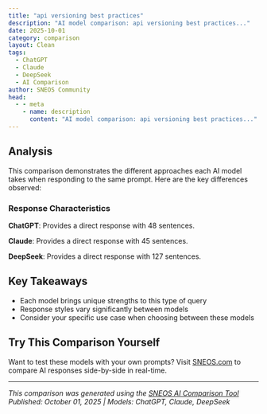 ```yaml
---
title: "api versioning best practices"
description: "AI model comparison: api versioning best practices..."
date: 2025-10-01
category: comparison
layout: Clean
tags:
  - ChatGPT
  - Claude
  - DeepSeek
  - AI Comparison
author: SNEOS Community
head:
  - - meta
    - name: description
      content: "AI model comparison: api versioning best practices..."
---
```


<ChatComparison
  title="api versioning best practices"
  prompt="api versioning best practices"
  :responses='{
    "ChatGPT": "API versioning is a crucial aspect of maintaining and evolving APIs without breaking existing clients. Here are some best practices for API versioning:\n\n### 1. **Versioning Strategies**\n- **URI Versioning**  \n  Include the version number in the URL path.  \n  Example: \u0060/v1/users\u0060, \u0060/v2/users\u0060  \n  - Pros: Easy to implement and understand.  \n  - Cons: Can lead to duplicated endpoints if many versions are supported.\n\n- **Request Header Versioning**  \n  Pass the API version in a custom request header.  \n  Example: \u0060Accept: application/vnd.myapi.v1\u002Bjson\u0060  \n  - Pros: Keeps URLs clean and versioning flexible.  \n  - Cons: Harder to test manually and discoverability issues.\n\n- **Query Parameter Versioning**  \n  Include the version as a query parameter.  \n  Example: \u0060/users?version=1\u0060  \n  - Pros: Easy to implement.  \n  - Cons: Less conventional, can clutter URL.\n\n- **Content Negotiation**  \n  Version is specified via media type in the \u0060Accept\u0060 header.  \n  Example: \u0060Accept: application/vnd.myapi\u002Bjson; version=1\u0060  \n  - Pros: Clean separation of versioning and URL.  \n  - Cons: More complex implementation.\n\n### 2. **Choosing a Versioning Strategy**\n- URI versioning is generally preferred for public APIs due to ease of use and clear version separation.\n- Header-based or content negotiation versioning is better suited for internal APIs or situations where URL stability is important.\n\n### 3. **Versioning Granularity**\n- Version the entire API rather than individual endpoints to keep consistency.\n- Avoid versioning individual resources or methods separately.\n\n### 4. **Version Numbering Scheme**\n- Use **semantic versioning** (e.g., v1, v2) at a high level, but usually only the major version is exposed via the API.\n- Increment major version for breaking changes.\n- Use minor or patch versions internally without exposing them in the public API.\n\n### 5. **Deprecation Policy**\n- Clearly communicate deprecated versions and sunset timelines.\n- Provide advance notice and migration guides for clients.\n- Maintain old versions for a reasonable period after new versions are released.\n\n### 6. **Backward Compatibility**\n- Strive to maintain backward compatibility as much as possible.\n- Use feature flags, optional fields, and default values to evolve APIs without breaking clients.\n\n### 7. **Documentation**\n- Document all versions clearly.\n- Include differences between versions and migration instructions.\n\n### 8. **Testing**\n- Test all supported versions regularly.\n- Automate tests to verify backward compatibility.\n\n### 9. **Use Hypermedia or API Discovery (Optional)**\n- Implement HATEOAS or provide endpoints that list available versions dynamically.\n\n---\n\n### Summary Example (URI Versioning):\n\n\u0060\u0060\u0060\nGET /v1/users\nGET /v2/users\n\u0060\u0060\u0060\n\nClient explicitly requests a version. Server supports multiple versions in parallel.\n\n---\n\nIf you want, I can provide specific recommendations based on your API type or technology stack!",
    "Claude": "# API Versioning Best Practices\n\n## 1. **Versioning Strategies**\n\n### URL Path Versioning (Most Common)\n\u0060\u0060\u0060\nhttps://api.example.com/v1/users\nhttps://api.example.com/v2/users\n\u0060\u0060\u0060\n\n**Pros:** Clear, cacheable, easy to route\n**Cons:** Can lead to URL proliferation\n\n### Header Versioning\n\u0060\u0060\u0060http\nGET /users HTTP/1.1\nHost: api.example.com\nAccept: application/vnd.api\u002Bjson;version=1\n\u0060\u0060\u0060\n\n**Pros:** Clean URLs, supports content negotiation\n**Cons:** Less visible, harder to test manually\n\n### Query Parameter Versioning\n\u0060\u0060\u0060\nhttps://api.example.com/users?version=1\n\u0060\u0060\u0060\n\n**Pros:** Simple to implement\n**Cons:** Can be ignored, caching issues\n\n## 2. **Versioning Principles**\n\n### Semantic Versioning for APIs\n- **Major (v1, v2)**: Breaking changes\n- **Minor (v1.1, v1.2)**: New features, backward compatible\n- **Patch (v1.1.1)**: Bug fixes, backward compatible\n\n### What Constitutes a Breaking Change\n\u0060\u0060\u0060json\n// Breaking changes:\n- Removing fields\n- Changing field types\n- Changing URL structure\n- Modifying required parameters\n- Changing error response format\n\n// Non-breaking changes:\n- Adding optional fields\n- Adding new endpoints\n- Adding optional parameters\n- Improving performance\n\u0060\u0060\u0060\n\n## 3. **Implementation Patterns**\n\n### Router-Based Versioning\n\u0060\u0060\u0060javascript\n// Express.js example\napp.use(\u0027/api/v1\u0027, v1Router);\napp.use(\u0027/api/v2\u0027, v2Router);\n\n// v1Router\nrouter.get(\u0027/users\u0027, (req, res) =\u003E {\n  // v1 implementation\n});\n\n// v2Router\nrouter.get(\u0027/users\u0027, (req, res) =\u003E {\n  // v2 implementation\n});\n\u0060\u0060\u0060\n\n### Controller-Based Versioning\n\u0060\u0060\u0060python\n# FastAPI example\nfrom fastapi import APIRouter\n\nv1_router = APIRouter(prefix=\u0022/v1\u0022)\nv2_router = APIRouter(prefix=\u0022/v2\u0022)\n\n@v1_router.get(\u0022/users\u0022)\nasync def get_users_v1():\n    return {\u0022version\u0022: \u0022v1\u0022, \u0022users\u0022: [...]}\n\n@v2_router.get(\u0022/users\u0022)\nasync def get_users_v2():\n    return {\u0022version\u0022: \u0022v2\u0022, \u0022users\u0022: [...]}\n\u0060\u0060\u0060\n\n### Header-Based Implementation\n\u0060\u0060\u0060javascript\napp.get(\u0027/users\u0027, (req, res) =\u003E {\n  const version = req.headers[\u0027api-version\u0027] || \u0027v1\u0027;\n  \n  switch(version) {\n    case \u0027v1\u0027:\n      return handleV1(req, res);\n    case \u0027v2\u0027:\n      return handleV2(req, res);\n    default:\n      return res.status(400).json({error: \u0027Unsupported version\u0027});\n  }\n});\n\u0060\u0060\u0060\n\n## 4. **Version Management Strategies**\n\n### Sunset Policy\n\u0060\u0060\u0060http\nHTTP/1.1 200 OK\nSunset: Sat, 31 Dec 2024 23:59:59 GMT\nDeprecation: true\nLink: \u003Chttps://api.example.com/v2/users\u003E; rel=\u0022successor-version\u0022\n\u0060\u0060\u0060\n\n### Version Support Matrix\n\u0060\u0060\u0060yaml\nversions:\n  v1:\n    status: deprecated\n    sunset_date: \u00222024-12-31\u0022\n    support_level: security_fixes_only\n  v2:\n    status: stable\n    sunset_date: null\n    support_level: full\n  v3:\n    status: beta\n    sunset_date: null\n    support_level: limited\n\u0060\u0060\u0060\n\n## 5. **Documentation Best Practices**\n\n### Version-Specific Documentation\n\u0060\u0060\u0060markdown\n# API Documentation Structure\ndocs/\n\u251C\u2500\u2500 v1/\n\u2502   \u251C\u2500\u2500 getting-started.md\n\u2502   \u251C\u2500\u2500 authentication.md\n\u2502   \u2514\u2500\u2500 endpoints/\n\u251C\u2500\u2500 v2/\n\u2502   \u251C\u2500\u2500 getting-started.md\n\u2502   \u251C\u2500\u2500 migration-from-v1.md\n\u2502   \u2514\u2500\u2500 endpoints/\n\u2514\u2500\u2500 migration-guides/\n    \u2514\u2500\u2500 v1-to-v2.md\n\u0060\u0060\u0060\n\n### Migration Guides\n\u0060\u0060\u0060markdown\n# Migration from v1",
    "DeepSeek": "Of course! Here is a comprehensive guide to API versioning best practices, covering the why, the how, and the what to avoid.\n\n### The Golden Rule of API Versioning\n\n**Version your API from Day 1.** Even if you launch with \u0060v1\u0060, it signals to consumers that you are thinking about the long-term stability of their integrations and gives you a clear path for future evolution.\n\n---\n\n### 1. Why Version Your API?\n\n*   **Backward Compatibility:** The primary reason. You need to change your API (add a field, remove one, change a response structure) without breaking existing applications that rely on the old behavior.\n*   **Manage Breaking Changes:** A version is a clear contract. When you introduce a breaking change, you release a new version, allowing consumers to migrate at their own pace.\n*   **Parallel Development:** Allows you to develop and test new features (e.g., \u0060v2-beta\u0060) without affecting the stable \u0060v1\u0060 release.\n*   **Sunset Old Versions:** Provides a mechanism to eventually retire outdated versions, reducing maintenance burden and security risks.\n\n---\n\n### 2. Common API Versioning Strategies\n\nThere are four primary methods, each with its own pros and cons.\n\n#### a) URI Path Versioning (Most Common)\nEmbed the version number directly in the URL path.\n*   **Example:** \u0060https://api.example.com/v1/users\u0060\n*   **Pros:**\n    *   Extremely simple and clear.\n    *   Easy to explore in a browser.\n    *   Highly cacheable (the entire URL is unique).\n*   **Cons:**\n    *   Arguably violates the REST principle that a URI should identify a resource, not a version of it.\n    *   The URL changes for the \u0022same\u0022 resource.\n*   **Best for:** Public-facing APIs where simplicity and ease of adoption are critical.\n\n#### b) Query String Versioning\nPass the version as a query parameter.\n*   **Example:** \u0060https://api.example.com/users?api-version=1\u0060\n*   **Pros:**\n    *   Keeps the base URI clean.\n    *   Easy to implement and test.\n*   **Cons:**\n    *   Can be confusing if not documented well.\n    *   Caching can be more complex if proxies don\u0027t handle query strings correctly (though most modern CDNs do).\n    *   Less \u0022visible\u0022 than path versioning.\n*   **Best for:** Less disruptive changes or for APIs where the primary URI is considered sacred.\n\n#### c) Custom Request Header Versioning (Most \u0022Pure\u0022 REST)\nThe version is specified in a custom HTTP header.\n*   **Example:**\n    \u0060\u0060\u0060http\n    GET /users HTTP/1.1\n    Host: api.example.com\n    Accept-Version: v1\n    \u0060\u0060\u0060\n*   **Pros:**\n    *   Keeps URLs clean and purely resource-oriented.\n    *   Considered by many to be the most RESTful approach.\n    *   Allows for content negotiation (versioning based on the representation).\n*   **Cons:**\n    *   Less discoverable. You can\u0027t just click a link in a browser to see the response.\n    *   Requires more effort from consumers to set headers.\n*   **Best for:** APIs where strict adherence to REST principles is a priority and consumers are sophisticated.\n\n#### d) Accept Header Versioning (Content Negotiation)\nA specific, standardized form of header versioning using the \u0060Accept\u0060 header to request a specific media type.\n*   **Example:**\n    \u0060\u0060\u0060http\n    GET /users HTTP/1.1\n    Host: api.example.com\n    Accept: application/vnd.example.v1\u002Bjson\n    \u0060\u0060\u0060\n*   **Pros:**\n    *   The most semantically correct HTTP way to request a specific representation of a resource.\n    *   Very powerful for complex content negotiation (e.g., XML vs. JSON).\n*   **Cons:**\n    *   The most complex for consumers and developers to implement and debug.\n    *   Low discoverability.\n*   **Best for:** Highly sophisticated APIs or internal services where full HTTP semantics are leveraged.\n\n---\n\n### 3. Comparison Table\n\n| Strategy | URL Example | Pros | Cons | Recommendation |\n| :--- | :--- | :--- | :--- | :--- |\n| **URI Path** | \u0060/v1/users\u0060 | Simple, clear, cacheable | Not \u0022pure\u0022 REST | **\uD83D\uDC4D Recommended for most public APIs** |\n| **Query String** | \u0060/users?version=1\u0060 | Clean base URI, simple | Confusing, caching nuances | Good for minor, non-breaking changes |\n| **Custom Header** | \u0060Header: Api-Version=1\u0060 | Clean URLs, RESTful | Low discoverability | Good for internal/ sophisticated consumers |\n| **Accept Header** | \u0060Accept: vendor/json\u0060 | HTTP standard, powerful | Complex, hard to debug | Best for complex content negotiation |\n\n**Industry Consensus:** **URI Path versioning is the most widely used and recommended approach for public APIs** due to its simplicity and discoverability.\n\n---\n\n### 4. Critical Best Practices for Any Strategy\n\n#### a) Never Release an Unversioned API\nYour first production API should be \u0060v1\u0060. This sets the right expectations and gives you a safe path forward.\n\n#### b) Minimize Breaking Changes\nA version increment should be a last resort. First, try to make backward-compatible changes:\n*   **Add new fields:** Always safe.\n*   **Make required fields optional:** Usually safe.\n*   **Deprecate, don\u0027t remove:** Announce that a field/endpoint is deprecated and will be removed in a future version. Use headers (e.g., \u0060Deprecation: true\u0060) and documentation to warn consumers.\n*   **Avoid changing the meaning or data type of existing fields.**\n\n#### c) Plan Your Deprecation Policy\nBe transparent and communicative.\n1.  **Announce Early:** Inform users of the deprecation schedule well in advance (e.g., 6-12 months).\n2.  **Provide Documentation:** Clearly list what is being deprecated and how to migrate.\n3.  **Use HTTP Headers:** Return a \u0060Deprecation: true\u0060 header and a \u0060Sunset\u0060 header (RFC 8594) with the date of retirement.\n    \u0060\u0060\u0060http\n    HTTP/1.1 200 OK\n    Deprecation: true\n    Sunset: Wed, 31 Dec 2025 23:59:59 GMT\n    Link: \u003Chttps://docs.example.com/migrate-to-v2\u003E; rel=\u0022deprecation\u0022; type=\u0022text/html\u0022\n    \u0060\u0060\u0060\n4.  **Provide a Migration Path:** Offer detailed guides and tools to help users move to the new version.\n\n#### d) Use Semantic Versioning Carefully\nSemantic Versioning (\u0060MAJOR.MINOR.PATCH\u0060) is great for libraries, but its meaning shifts for APIs.\n*   **\u0060MAJOR\u0060 (\u0060v2\u0060):** Introduces breaking changes.\n*   **\u0060MINOR\u0060 (\u0060v1.1\u0060):** Adds new functionality in a backward-compatible manner. Often omitted in the URI (e.g., you only route by major version).\n*   **\u0060PATCH\u0060 (\u0060v1.0.1\u0060):** Backward-compatible bug fixes. Never exposed in the public API.\n\nFor public APIs, it\u0027s often simplest to just use **major versions** in the URL (e.g., \u0060v1\u0060, \u0060v2\u0060).\n\n#### e) Support Default Versions \u0026 Version Negotiation\nFor a smoother developer experience:\n*   **Default Version:** If no version is specified, route to the latest stable version (e.g., \u0060v2\u0060) or a specific, well-documented default. This is great for getting started.\n*   **Version Negotiation:** Allow clients to specify a range of versions they are compatible with (e.g., via the \u0060Accept\u0060 header), giving your server some flexibility.\n\n#### f) Document Extensively\nYour documentation is part of your API\u0027s contract.\n*   Clearly state your versioning strategy (e.g., \u0022We use URI Path versioning\u0022).\n*   Have separate, clear documentation for each active version.\n*   Maintain a changelog that highlights differences and breaking changes between versions.\n\n---\n\n### 5. What to Avoid\n\n*   **\uD83D\uDEAB Versioning by Date/Time in the URL:** (e.g., \u0060/2023-11-01/users\u0060). This is confusing and doesn\u0027t convey the significance of the changes.\n*   **\uD83D\uDEAB No Versioning:** This is a ticking time bomb. You *will* need to make a breaking change eventually.\n*   **\uD83D\uDEAB Too Many Breaking Changes:** If you\u0027re constantly releasing new major versions, you\u0027re frustrating your consumers and likely not designing your API thoughtfully.\n*   **\uD83D\uDEAB Removing Old Versions Without Warning:** This is the quickest way to alienate your user base and damage your platform\u0027s reputation.\n\nBy following these best practices, you can build a robust, predictable, and consumer-friendly API that can evolve successfully over time."
  }'
  published-date="18:52"
/>

## Analysis

This comparison demonstrates the different approaches each AI model takes when responding to the same prompt. Here are the key differences observed:

### Response Characteristics

**ChatGPT**: Provides a direct response with 48 sentences. 

**Claude**: Provides a direct response with 45 sentences. 

**DeepSeek**: Provides a direct response with 127 sentences. 

## Key Takeaways

- Each model brings unique strengths to this type of query
- Response styles vary significantly between models
- Consider your specific use case when choosing between these models

## Try This Comparison Yourself

Want to test these models with your own prompts? Visit [SNEOS.com](https://sneos.com) to compare AI responses side-by-side in real-time.

---

*This comparison was generated using the [SNEOS AI Comparison Tool](https://sneos.com)*
*Published: October 01, 2025 | Models: ChatGPT, Claude, DeepSeek*
